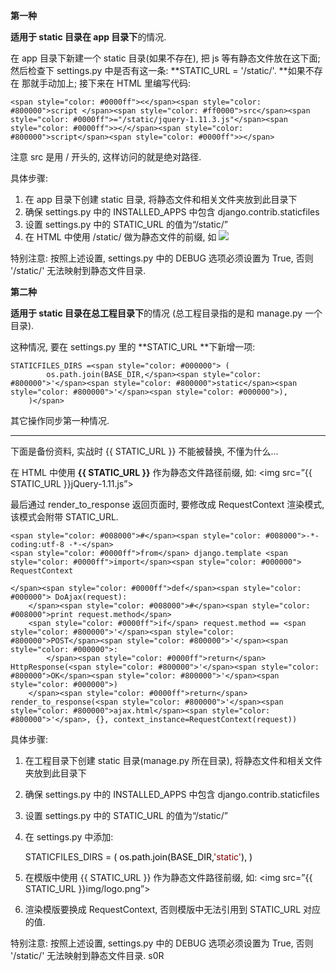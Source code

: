 **第一种**

**适用于 static 目录在 app 目录下**的情况.

在 app 目录下新建一个 static 目录(如果不存在), 把 js 等有静态文件放在这下面;
然后检查下 settings.py 中是否有这一条: **STATIC_URL = '/static/'. **如果不存在 那就手动加上;
接下来在 HTML 里编写代码:


    <span style="color: #0000ff"><</span><span style="color: #800000">script </span><span style="color: #ff0000">src</span><span style="color: #0000ff">="/static/jquery-1.11.3.js"</span><span style="color: #0000ff">></</span><span style="color: #800000">script</span><span style="color: #0000ff">></span>





注意 src 是用 / 开头的, 这样访问的就是绝对路径.




具体步骤:
1. 在 app 目录下创建 static 目录, 将静态文件和相关文件夹放到此目录下
2. 确保 settings.py 中的 INSTALLED_APPS 中包含 django.contrib.staticfiles
3. 设置 settings.py 中的 STATIC_URL 的值为“/static/”
4. 在 HTML 中使用 /static/ 做为静态文件的前缀, 如 <img src=”/static/img/logo.png”>




特别注意: 按照上述设置, settings.py 中的 DEBUG 选项必须设置为 True, 否则 '/static/' 无法映射到静态文件目录.


**第二种**




**适用于 static 目录在总工程目录下**的情况 (总工程目录指的是和 manage.py 一个目录).




这种情况, 要在 settings.py 里的 **STATIC_URL **下新增一项:



    STATICFILES_DIRS =<span style="color: #000000"> (
            os.path.join(BASE_DIR,</span><span style="color: #800000">'</span><span style="color: #800000">static</span><span style="color: #800000">'</span><span style="color: #000000">),
        )</span>





其它操作同步第一种情况.




* * *





下面是备份资料, 实战时 {{ STATIC_URL }} 不能被替换, 不懂为什么...




在 HTML 中使用 **{{ STATIC_URL }}** 作为静态文件路径前缀, 如: <img src=”{{ STATIC_URL }}jQuery-1.11.js”>





最后通过 render_to_response 返回页面时, 要修改成 RequestContext 渲染模式, 该模式会附带 STATIC_URL.



    <span style="color: #008000">#</span><span style="color: #008000">-*- coding:utf-8 -*-</span>
    <span style="color: #0000ff">from</span> django.template <span style="color: #0000ff">import</span><span style="color: #000000"> RequestContext

    </span><span style="color: #0000ff">def</span><span style="color: #000000"> DoAjax(request):
        </span><span style="color: #008000">#</span><span style="color: #008000">print request.method</span>
        <span style="color: #0000ff">if</span> request.method == <span style="color: #800000">'</span><span style="color: #800000">POST</span><span style="color: #800000">'</span><span style="color: #000000">:
            </span><span style="color: #0000ff">return</span> HttpResponse(<span style="color: #800000">'</span><span style="color: #800000">OK</span><span style="color: #800000">'</span><span style="color: #000000">)
        </span><span style="color: #0000ff">return</span> render_to_response(<span style="color: #800000">'</span><span style="color: #800000">ajax.html</span><span style="color: #800000">'</span>, {}, context_instance=RequestContext(request))






具体步骤:
1. 在工程目录下创建 static 目录(manage.py 所在目录), 将静态文件和相关文件夹放到此目录下
2. 确保 settings.py 中的 INSTALLED_APPS 中包含 django.contrib.staticfiles
3. 设置 settings.py 中的 STATIC_URL 的值为“/static/”
4. 在 settings.py 中添加:



    STATICFILES_DIRS =<span style="color: #000000"> (
            os.path.join(BASE_DIR,</span><span style="color: #800000">'</span><span style="color: #800000">static</span><span style="color: #800000">'</span><span style="color: #000000">),
    )</span>


5. 在模版中使用 {{ STATIC_URL }} 作为静态文件路径前缀, 如: <img src=”{{ STATIC_URL }}img/logo.png”>
6. 渲染模版要换成 RequestContext, 否则模版中无法引用到 STATIC_URL 对应的值.



特别注意: 按照上述设置, settings.py 中的 DEBUG 选项必须设置为 True, 否则 '/static/' 无法映射到静态文件目录.
s0R
